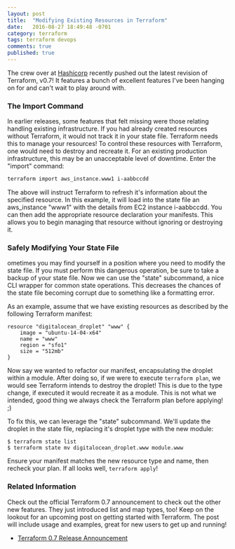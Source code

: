 ```yaml
---
layout: post
title:  "Modifying Existing Resources in Terraform"
date:   2016-08-27 18:49:48 -0701
category: terraform
tags: terraform devops
comments: true
published: true
---
```



The crew over at [Hashicorp](https://www.hashicorp.com/) recently pushed out the latest revision of Terraform, v0.7! It features a bunch of excellent features I've been hanging on for and can't wait to play around with.

### The Import Command
In earlier releases, some features that felt missing were those relating handling existing infrastructure. If you had already created resources without Terraform, it would not track it in your state file. Terraform needs this to manage your resources! To control these resources with Terraform, one would need to destroy and recreate it. For an existing production infrastructure, this may be an unacceptable level of downtime. Enter the "import" command:

```bash
terraform import aws_instance.www1 i-aabbccdd
```

The above will instruct Terraform to refresh it's information about the specified resource. In this example, it will load into the state file an aws_instance "www1" with the details from EC2 instance i-aabbccdd.  You can then add the appropriate resource declaration your manifests. This allows you to begin managing that resource without ignoring or destroying it. 

### Safely Modifying Your State File
ometimes you may find yourself in a position where you need to modify the state file. If you must perform this dangerous operation, be sure to take a backup of your state file. Now we can use the "state" subcommand, a nice CLI wrapper for common state operations. This decreases the chances of the state file becoming corrupt due to something like a formatting error.

As an example, assume that we have existing resources as described by the following Terraform manifest:

```
resource "digitalocean_droplet" "www" {
    image = "ubuntu-14-04-x64"
    name = "www"
    region = "sfo1"
    size = "512mb"
}
```

Now say we wanted to refactor our manifest, encapsulating the droplet within a module. After doing so, if we were to execute `terraform plan`, we would see Terraform intends to destroy the droplet! This is due to the type change, if executed it would recreate it as a module. This is not what we intended, good thing we always check the Terraform plan before applying! ;)

To fix this, we can leverage the "state" subcommand. We'll update the droplet in the state file, replacing it's droplet type with the new module:

```
$ terraform state list
$ terraform state mv digitalocean_droplet.www module.www
```

Ensure your manifest matches the new resource type and name, then recheck your plan. If all looks well, `terraform apply`! 

### Related Information
Check out the official Terraform 0.7 announcement to check out the other new features. They just introduced list and map types, too! Keep on the lookout for an upcoming post on getting started with Terraform. The post will include usage and examples, great for new users to get up and running!

* [Terraform 0.7 Release Announcement](https://www.hashicorp.com/blog/terraform-0-7.html)
